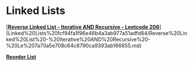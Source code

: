 # Linked Lists

[****[Reverse Linked List - Iterative AND Recursive - Leetcode 206](https://www.youtube.com/watch?v=G0_I-ZF0S38&list=PLot-Xpze53lfQmTEztbgdp8ALEoydvnRQ&index=10&ab_channel=NeetCode)****](Linked%20Lists%20fcf94fa1f96e46b4a3ab977a51adfd84/Reverse%20Linked%20List%20-%20Iterative%20AND%20Recursive%20-%20Le%207a70a5e708c64c8790ca9393ab166655.md)

[****Reorder List****](Linked%20Lists%20fcf94fa1f96e46b4a3ab977a51adfd84/Reorder%20List%20a631394fb40c4a288ff21a6b98a4200d.md)